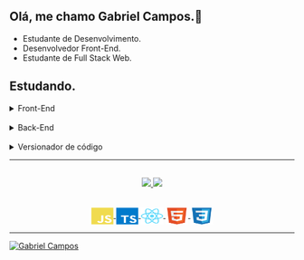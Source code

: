 
## Olá, me chamo Gabriel Campos.👋

- Estudante de Desenvolvimento.
- Desenvolvedor Front-End.
- Estudante de Full Stack Web.
## Estudando.
<details> <summary> Front-End </summary>
  <ul>
    <li>HTML5</li>
    <li>CSS3</li>
    <li>JavaScript</li>
    <li>TypeScript</li>
    <li>ReactJS</li>
    <li>React Native</li>
    <li>Wordpress</li>
  </ul>
</details>
<br />
<details> <summary> Back-End </summary>
  <ul>
    <li>Node.js</li>
    <li>SQL</li>
  </ul>
</details>
<br />
<details> <summary> Versionador de código </summary>
  <ul>
    <li>Git</li>
  </ul>
</details>
<hr>
<br />

<div align="center">
  <a href="https://github.com/gabrielcampoos">
  <img height="150em" src="https://github-readme-stats.vercel.app/api?username=gabrielcampoos&show_icons=true&theme=dark&include_all_commits=true&count_private=true"/>
  <img height="150em" src="https://github-readme-stats.vercel.app/api/top-langs/?username=gabrielcampoos&layout=compact&langs_count=7&theme=dark"/>
</div><br>
  <div align="center" style="display: inline_block"><br>
  <img align="center" alt="Gabriel-Js" height="30" width="40" src="https://raw.githubusercontent.com/devicons/devicon/master/icons/javascript/javascript-plain.svg" target= "_blank">
 <img align="center" alt="Gabriel-Ts" height="30" width="40" src="https://raw.githubusercontent.com/devicons/devicon/master/icons/typescript/typescript-plain.svg">
  <img align="center" alt="Gabriel-React" height="30" width="40" src="https://raw.githubusercontent.com/devicons/devicon/master/icons/react/react-original.svg">
  <img align="center" alt="Gabriel-HTML" height="30" width="40" src="https://raw.githubusercontent.com/devicons/devicon/master/icons/html5/html5-original.svg">
  <img align="center" alt="RGabriel-CSS" height="30" width="40" src="https://raw.githubusercontent.com/devicons/devicon/master/icons/css3/css3-original.svg">
 </div>
  <hr>
  <p align="left"> <img src="https://komarev.com/ghpvc/?username=gabrielcampoos&label=Profile%20views&color=373aff&style=flat" alt="Gabriel Campos" /> </p>
 <br>   
